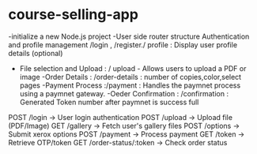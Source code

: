 # course-selling-app
-initialize a new Node.js project
-User side router structure Authentication and profile management
/login , /register./ profile : Display user profile details (optional)
- File selection and Upload : / upload - Allows users to upload a PDF or image
-Order Details : /order-details : number of copies,color,select pages
-Payment Process :/payment : Handles the paymnet process using a paymnet gateway.
-Oeder Confirmation : /confirmation : Generated Token number after paymnet is success full

POST    /login               -> User login authentication
POST    /upload              -> Upload file (PDF/Image)
GET     /gallery             -> Fetch user's gallery files
POST    /options             -> Submit xerox options
POST    /payment             -> Process payment
GET     /token               -> Retrieve OTP/token
GET     /order-status/:token -> Check order status

